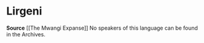 ﻿---
id: '78'
name: Lirgeni
rarity: Uncommon
source: '[[DATABASE/source/The Mwangi Expanse|The Mwangi Expanse]]'
trait:
- '[[DATABASE/trait/Uncommon|Uncommon]]'
type: Language

---
# Lirgeni

**Source** [[The Mwangi Expanse]] 
No speakers of this language can be found in the Archives.